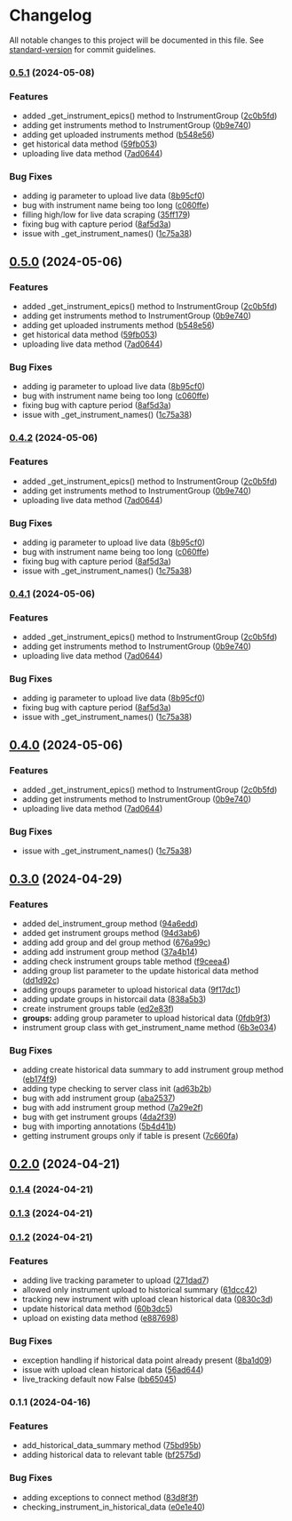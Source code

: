 # Changelog

All notable changes to this project will be documented in this file. See [standard-version](https://github.com/conventional-changelog/standard-version) for commit guidelines.

### [0.5.1](https://github.com/mokkapps/changelog-generator-demo/compare/v0.3.0...v0.5.1) (2024-05-08)


### Features

* added _get_instrument_epics() method to InstrumentGroup ([2c0b5fd](https://github.com/mokkapps/changelog-generator-demo/commits/2c0b5fd7fbea567f29b4dee5d76c94790f8d0e9d))
* adding get instruments method to InstrumentGroup ([0b9e740](https://github.com/mokkapps/changelog-generator-demo/commits/0b9e740c6e3a65df45b2358df1e5388c27f80fde))
* adding get uploaded instruments method ([b548e56](https://github.com/mokkapps/changelog-generator-demo/commits/b548e56d04e2a438fa4f48c2d6e909594d141260))
* get historical data method ([59fb053](https://github.com/mokkapps/changelog-generator-demo/commits/59fb0531890c5994e23d99bdc8673f97110ca840))
* uploading live data method ([7ad0644](https://github.com/mokkapps/changelog-generator-demo/commits/7ad06445a7419e2d0ea2230cacc6ed0b2e06b073))


### Bug Fixes

* adding ig parameter to upload live data ([8b95cf0](https://github.com/mokkapps/changelog-generator-demo/commits/8b95cf0214f0bf4cfd1bd7a5932f912293445675))
* bug with instrument name being too long ([c060ffe](https://github.com/mokkapps/changelog-generator-demo/commits/c060ffed34a45853778257df59b5cbe97f5fc46d))
* filling high/low for live data scraping ([35ff179](https://github.com/mokkapps/changelog-generator-demo/commits/35ff1795dda14bdd61f6819c6c0471ec935c2337))
* fixing bug with capture period ([8af5d3a](https://github.com/mokkapps/changelog-generator-demo/commits/8af5d3a9a39bd718826e4a916e064b86802d3770))
* issue with _get_instrument_names() ([1c75a38](https://github.com/mokkapps/changelog-generator-demo/commits/1c75a38ec0fcee52801bea85320a21f7d208e0f3))

## [0.5.0](https://github.com/mokkapps/changelog-generator-demo/compare/v0.3.0...v0.5.0) (2024-05-06)


### Features

* added _get_instrument_epics() method to InstrumentGroup ([2c0b5fd](https://github.com/mokkapps/changelog-generator-demo/commits/2c0b5fd7fbea567f29b4dee5d76c94790f8d0e9d))
* adding get instruments method to InstrumentGroup ([0b9e740](https://github.com/mokkapps/changelog-generator-demo/commits/0b9e740c6e3a65df45b2358df1e5388c27f80fde))
* adding get uploaded instruments method ([b548e56](https://github.com/mokkapps/changelog-generator-demo/commits/b548e56d04e2a438fa4f48c2d6e909594d141260))
* get historical data method ([59fb053](https://github.com/mokkapps/changelog-generator-demo/commits/59fb0531890c5994e23d99bdc8673f97110ca840))
* uploading live data method ([7ad0644](https://github.com/mokkapps/changelog-generator-demo/commits/7ad06445a7419e2d0ea2230cacc6ed0b2e06b073))


### Bug Fixes

* adding ig parameter to upload live data ([8b95cf0](https://github.com/mokkapps/changelog-generator-demo/commits/8b95cf0214f0bf4cfd1bd7a5932f912293445675))
* bug with instrument name being too long ([c060ffe](https://github.com/mokkapps/changelog-generator-demo/commits/c060ffed34a45853778257df59b5cbe97f5fc46d))
* fixing bug with capture period ([8af5d3a](https://github.com/mokkapps/changelog-generator-demo/commits/8af5d3a9a39bd718826e4a916e064b86802d3770))
* issue with _get_instrument_names() ([1c75a38](https://github.com/mokkapps/changelog-generator-demo/commits/1c75a38ec0fcee52801bea85320a21f7d208e0f3))

### [0.4.2](https://github.com/mokkapps/changelog-generator-demo/compare/v0.3.0...v0.4.2) (2024-05-06)


### Features

* added _get_instrument_epics() method to InstrumentGroup ([2c0b5fd](https://github.com/mokkapps/changelog-generator-demo/commits/2c0b5fd7fbea567f29b4dee5d76c94790f8d0e9d))
* adding get instruments method to InstrumentGroup ([0b9e740](https://github.com/mokkapps/changelog-generator-demo/commits/0b9e740c6e3a65df45b2358df1e5388c27f80fde))
* uploading live data method ([7ad0644](https://github.com/mokkapps/changelog-generator-demo/commits/7ad06445a7419e2d0ea2230cacc6ed0b2e06b073))


### Bug Fixes

* adding ig parameter to upload live data ([8b95cf0](https://github.com/mokkapps/changelog-generator-demo/commits/8b95cf0214f0bf4cfd1bd7a5932f912293445675))
* bug with instrument name being too long ([c060ffe](https://github.com/mokkapps/changelog-generator-demo/commits/c060ffed34a45853778257df59b5cbe97f5fc46d))
* fixing bug with capture period ([8af5d3a](https://github.com/mokkapps/changelog-generator-demo/commits/8af5d3a9a39bd718826e4a916e064b86802d3770))
* issue with _get_instrument_names() ([1c75a38](https://github.com/mokkapps/changelog-generator-demo/commits/1c75a38ec0fcee52801bea85320a21f7d208e0f3))

### [0.4.1](https://github.com/mokkapps/changelog-generator-demo/compare/v0.3.0...v0.4.1) (2024-05-06)


### Features

* added _get_instrument_epics() method to InstrumentGroup ([2c0b5fd](https://github.com/mokkapps/changelog-generator-demo/commits/2c0b5fd7fbea567f29b4dee5d76c94790f8d0e9d))
* adding get instruments method to InstrumentGroup ([0b9e740](https://github.com/mokkapps/changelog-generator-demo/commits/0b9e740c6e3a65df45b2358df1e5388c27f80fde))
* uploading live data method ([7ad0644](https://github.com/mokkapps/changelog-generator-demo/commits/7ad06445a7419e2d0ea2230cacc6ed0b2e06b073))


### Bug Fixes

* adding ig parameter to upload live data ([8b95cf0](https://github.com/mokkapps/changelog-generator-demo/commits/8b95cf0214f0bf4cfd1bd7a5932f912293445675))
* fixing bug with capture period ([8af5d3a](https://github.com/mokkapps/changelog-generator-demo/commits/8af5d3a9a39bd718826e4a916e064b86802d3770))
* issue with _get_instrument_names() ([1c75a38](https://github.com/mokkapps/changelog-generator-demo/commits/1c75a38ec0fcee52801bea85320a21f7d208e0f3))

## [0.4.0](https://github.com/mokkapps/changelog-generator-demo/compare/v0.3.0...v0.4.0) (2024-05-06)


### Features

* added _get_instrument_epics() method to InstrumentGroup ([2c0b5fd](https://github.com/mokkapps/changelog-generator-demo/commits/2c0b5fd7fbea567f29b4dee5d76c94790f8d0e9d))
* adding get instruments method to InstrumentGroup ([0b9e740](https://github.com/mokkapps/changelog-generator-demo/commits/0b9e740c6e3a65df45b2358df1e5388c27f80fde))
* uploading live data method ([7ad0644](https://github.com/mokkapps/changelog-generator-demo/commits/7ad06445a7419e2d0ea2230cacc6ed0b2e06b073))


### Bug Fixes

* issue with _get_instrument_names() ([1c75a38](https://github.com/mokkapps/changelog-generator-demo/commits/1c75a38ec0fcee52801bea85320a21f7d208e0f3))

## [0.3.0](https://github.com/mokkapps/changelog-generator-demo/compare/v0.2.0...v0.3.0) (2024-04-29)


### Features

* added del_instrument_group method ([94a6edd](https://github.com/mokkapps/changelog-generator-demo/commits/94a6edd02fac836e4cc2e3e43a605812cc5632e7))
* added get instrument groups method ([94d3ab6](https://github.com/mokkapps/changelog-generator-demo/commits/94d3ab67e7648adcfed39baa6c87b78caad72ee5))
* adding add group and del group method ([676a99c](https://github.com/mokkapps/changelog-generator-demo/commits/676a99c10ea7e3ed3f275f922cd9c15233725767))
* adding add instrument group method ([37a4b14](https://github.com/mokkapps/changelog-generator-demo/commits/37a4b14ad9649b8e5fe48e6161043b2db9bb15a8))
* adding check instrument groups table method ([f9ceea4](https://github.com/mokkapps/changelog-generator-demo/commits/f9ceea4000891c77a10a4f8e8672c0762146247b))
* adding group list parameter to the update historical data method ([dd1d92c](https://github.com/mokkapps/changelog-generator-demo/commits/dd1d92c497f4b97dfe6fd341db7d7a57dc4d8fb8))
* adding groups parameter to upload historical data ([9f17dc1](https://github.com/mokkapps/changelog-generator-demo/commits/9f17dc1b212e2efde3c088bc9e594ebcaaf445ad))
* adding update groups in historcail data ([838a5b3](https://github.com/mokkapps/changelog-generator-demo/commits/838a5b3125e5582a6fb829e00a8b656bfd039068))
* create instrument groups table ([ed2e83f](https://github.com/mokkapps/changelog-generator-demo/commits/ed2e83f0f2e6c8e2fb9d423a5a0e3289b65f6c8c))
* **groups:** adding group parameter to upload historical data ([0fdb9f3](https://github.com/mokkapps/changelog-generator-demo/commits/0fdb9f309453085a130c0c5527649a9038557129))
* instrument group class with get_instrument_name method ([6b3e034](https://github.com/mokkapps/changelog-generator-demo/commits/6b3e0349b605e29053d1f97556d313e952b6dc9e))


### Bug Fixes

* adding create historical data summary to add instrument group method ([eb174f9](https://github.com/mokkapps/changelog-generator-demo/commits/eb174f97919e4efc2ab58c02cc23a99e61e0bbb1))
* adding type checking to server class init ([ad63b2b](https://github.com/mokkapps/changelog-generator-demo/commits/ad63b2b0fb161ac0326955478aa0a65e5ba45ecf))
* bug with add instrument group ([aba2537](https://github.com/mokkapps/changelog-generator-demo/commits/aba2537e5bf147a9a66860c5501c2dae67ad245b))
* bug with add instrument group method ([7a29e2f](https://github.com/mokkapps/changelog-generator-demo/commits/7a29e2f96933149acb55fe7b6db597ed51e40a6e))
* bug with get instrument groups ([4da2f39](https://github.com/mokkapps/changelog-generator-demo/commits/4da2f39ad5f2959e1d4d305896ec7a16c3c68552))
* bug with importing annotations ([5b4d41b](https://github.com/mokkapps/changelog-generator-demo/commits/5b4d41b061b635a3fe5bb55634426cb84d842716))
* getting instrument groups only if table is present ([7c660fa](https://github.com/mokkapps/changelog-generator-demo/commits/7c660fa16899c8d848681ac7df320ee173c2cdb7))

## [0.2.0](https://github.com/mokkapps/changelog-generator-demo/compare/v0.1.4...v0.2.0) (2024-04-21)

### [0.1.4](https://github.com/mokkapps/changelog-generator-demo/compare/v0.1.3...v0.1.4) (2024-04-21)

### [0.1.3](https://github.com/mokkapps/changelog-generator-demo/compare/v0.1.2...v0.1.3) (2024-04-21)

### [0.1.2](https://github.com/mokkapps/changelog-generator-demo/compare/v0.1.1...v0.1.2) (2024-04-21)


### Features

* adding live tracking parameter to upload ([271dad7](https://github.com/mokkapps/changelog-generator-demo/commits/271dad7b034daf6e4e654c839e9f38a268910893))
* allowed only instrument upload to historical summary ([61dcc42](https://github.com/mokkapps/changelog-generator-demo/commits/61dcc42dc2c322b34563a3091a546d364858a665))
* tracking new instrument with upload clean historical data ([0830c3d](https://github.com/mokkapps/changelog-generator-demo/commits/0830c3dbde6479660ac6d2cb045d1ffb1e3b53e5))
* update historical data method ([60b3dc5](https://github.com/mokkapps/changelog-generator-demo/commits/60b3dc5154ed2baa49ca40d2264419943555cb33))
* upload on existing data method ([e887698](https://github.com/mokkapps/changelog-generator-demo/commits/e887698625cdfe600b60d4c47bd2d207b7b4996a))


### Bug Fixes

* exception handling if historical data point already present ([8ba1d09](https://github.com/mokkapps/changelog-generator-demo/commits/8ba1d09d4920da1c6cc88f6c8d6609f818c63ceb))
* issue with upload clean historical data ([56ad644](https://github.com/mokkapps/changelog-generator-demo/commits/56ad644655d9165f68b241854da573d188d50f8c))
* live_tracking default now False ([bb65045](https://github.com/mokkapps/changelog-generator-demo/commits/bb65045ea9b0a1100120df622563fb527e692a05))

### 0.1.1 (2024-04-16)


### Features

* add_historical_data_summary method ([75bd95b](https://github.com/mokkapps/changelog-generator-demo/commits/75bd95b318ec3fadee2665d44d912609825922b7))
* adding historical data to relevant table ([bf2575d](https://github.com/mokkapps/changelog-generator-demo/commits/bf2575d9439735b108e836844443c1b66538629b))


### Bug Fixes

* adding exceptions to connect method ([83d8f3f](https://github.com/mokkapps/changelog-generator-demo/commits/83d8f3f37cfd004f0618ec1bb8fdca1103cb96a5))
* checking_instrument_in_historical_data ([e0e1e40](https://github.com/mokkapps/changelog-generator-demo/commits/e0e1e409c3641e75c87a86d9e1890b773a671c01))

